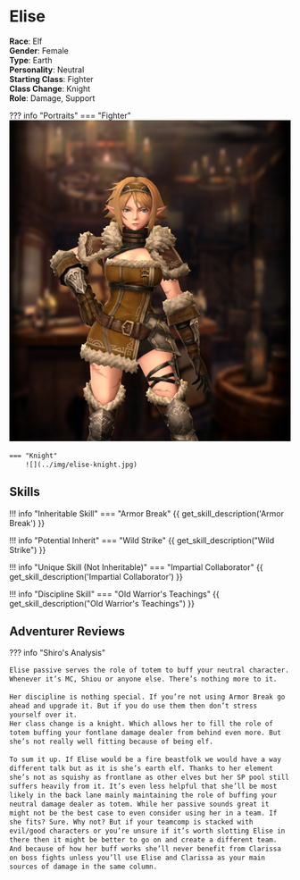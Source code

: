 # Elise

**Race**: Elf  
**Gender**: Female  
**Type**: Earth  
**Personality**: Neutral  
**Starting Class**: Fighter  
**Class Change**: Knight  
**Role**: Damage, Support

??? info "Portraits"
    === "Fighter"
        ![](../img/elise-fighter.jpg)

    === "Knight"
        ![](../img/elise-knight.jpg)

## Skills

!!! info "Inheritable Skill"
    === "Armor Break"
        {{ get_skill_description('Armor Break') }}

!!! info "Potential Inherit"
    === "Wild Strike"
        {{ get_skill_description("Wild Strike") }}

!!! info "Unique Skill (Not Inheritable)"
    === "Impartial Collaborator"
        {{ get_skill_description('Impartial Collaborator') }}
        
!!! info "Discipline Skill"
    === "Old Warrior's Teachings"
        {{ get_skill_description("Old Warrior's Teachings") }}

## Adventurer Reviews

??? info "Shiro's Analysis"

    Elise passive serves the role of totem to buff your neutral character. Whenever it’s MC, Shiou or anyone else. There’s nothing more to it.

    Her discipline is nothing special. If you’re not using Armor Break go ahead and upgrade it. But if you do use them then don’t stress yourself over it.
    Her class change is a knight. Which allows her to fill the role of totem buffing your fontlane damage dealer from behind even more. But she’s not really well fitting because of being elf.

    To sum it up. If Elise would be a fire beastfolk we would have a way different talk but as it is she’s earth elf. Thanks to her element she’s not as squishy as frontlane as other elves but her SP pool still suffers heavily from it. It’s even less helpful that she’ll be most likely in the back lane mainly maintaining the role of buffing your neutral damage dealer as totem. While her passive sounds great it might not be the best case to even consider using her in a team. If she fits? Sure. Why not? But if your teamcomp is stacked with evil/good characters or you’re unsure if it’s worth slotting Elise in there then it might be better to go on and create a different team. And because of how her buff works she’ll never benefit from Clarissa on boss fights unless you’ll use Elise and Clarissa as your main sources of damage in the same column.